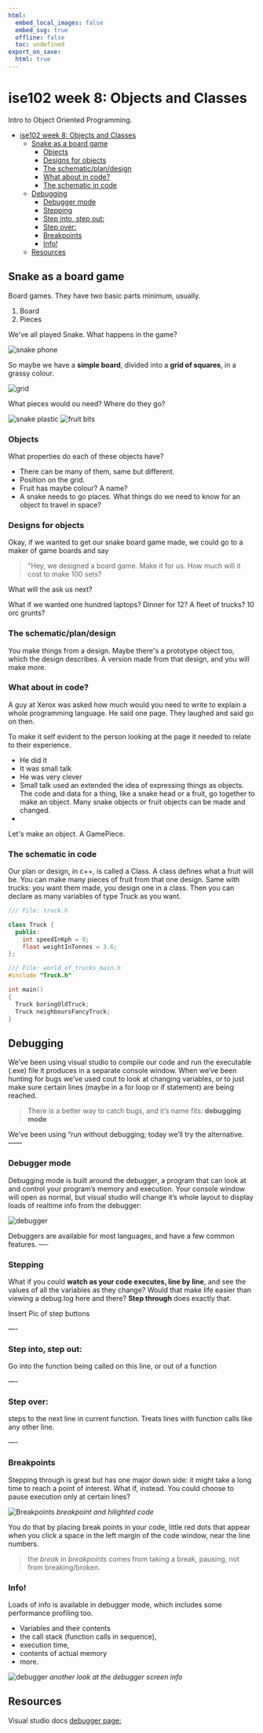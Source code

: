 ```yaml
---
html:
  embed_local_images: false
  embed_svg: true
  offline: false
  toc: undefined
export_on_save:
  html: true
---
```

# ise102 week 8:  Objects and Classes

Intro to Object Oriented Programming.


<!-- @import "[TOC]" {cmd="toc" depthFrom=1 depthTo=6 orderedList=false} -->

<!-- code_chunk_output -->

- [ise102 week 8: Objects and Classes](#ise102-week-8-objects-and-classes)
  - [Snake as a board game](#snake-as-a-board-game)
    - [Objects](#objects)
    - [Designs for objects](#designs-for-objects)
    - [The schematic/plan/design](#the-schematicplandesign)
    - [What about in code?](#what-about-in-code)
    - [The schematic in code](#the-schematic-in-code)
  - [Debugging](#debugging)
    - [Debugger mode](#debugger-mode)
    - [Stepping](#stepping)
    - [Step into, step out:](#step-into-step-out)
    - [Step over:](#step-over)
    - [Breakpoints](#breakpoints)
    - [Info!](#info)
  - [Resources](#resources)

<!-- /code_chunk_output -->

## Snake as a board game

Board games. They have two basic parts minimum, usually.

1. Board
2. Pieces

We've all played Snake. What happens in the game? 

![snake phone](assets/week1/snake.png)

So maybe we have a **simple board**, divided into a **grid of squares**, in a grassy colour.

![grid](assets/week8/board_snake_grass.png) 

What pieces would ou need? Where do they go?

![snake plastic](assets/week8/snake_plastic.jpg)
![fruit bits](assets/week8/fruit_wood_2.png)

### Objects

What properties do each of these objects have? 
* There can be many of them, same but different.
* Position on the grid.
* Fruit has maybe colour? A name?
* A snake needs to go places. What things do we need to know for an object to travel in space?

### Designs for objects
Okay, if we wanted to get our snake board game made, we could go to a maker of game boards and say 
> "Hey, we designed a board game. Make it for us. How much will it cost to make 100 sets?

What will the ask us next?

What if we wanted one hundred laptops? Dinner for 12? A fleet of trucks? 10 orc grunts?

### The schematic/plan/design

You make things from a design. Maybe there's a prototype object too, which the design describes. A version made from that design, and you will make more.

### What about in code?

A guy at Xerox was asked how much would you need to write to explain a whole programming language. He said one page. They laughed and said go on then.

To make it self evident to the person looking at the page it needed to relate to their experience. 
* He did it
* It was small talk
* He was very clever
* Small talk used an extended the idea of expressing things as objects. The code and data for a thing, like a snake head or a fruit, go together to make an object. Many  snake objects or fruit objects can be made and changed.
* 
Let's make an object. A GamePiece.

### The schematic in code

Our plan or design, in c++, is called a Class. A class defines what a fruit will be. You can make many pieces of fruit from that one design. Same with trucks: you want them made, you design one in a class. Then you can declare as many variables of type Truck as you want.

```cpp
/// File: truck.h

class Truck {
  public:
    int speedInKph = 0;
    float weightInTonnes = 3.6;
};
```

```cpp
/// File: world_of_trucks_main.h
#include "Truck.h"

int main()
{
  Truck boringOldTruck;
  Truck neighboursFancyTruck;
}

```

## Debugging

We’ve been using visual studio to compile our code and run the executable (.exe) file it produces in a separate console window. 
When we’ve been hunting for bugs we’ve used cout to look at changing variables, or to just make sure certain lines (maybe in a for loop or if statement) are being reached.

> There is a better way to catch bugs, and it’s name fits: **debugging mode**

We’ve been using “run without debugging; today we’ll try the alternative.
——
### Debugger mode 

Debugging mode is built around the debugger, a program that can look at and control your program’s memory and execution. Your console window will open as normal, but visual studio will change it’s whole layout to display loads of realtime info from the debugger:

![debugger](https://www.hanselman.com/blog/content/binary/Windows-Live-Writer/4915fd631fa1_14EEA/image_3.png)

Debuggers are available for most languages, and have a few common features.
—-
### Stepping  
What if you could **watch as your code executes, line by line**, and see the values of all the variables as they change? Would that make life easier than viewing a debug.log here and there?
**Step through** does exactly that.

Insert Pic of step buttons

—-
### Step into, step out:
Go into the function being called on this line, or out of a function

—-

### Step over: 
steps to the next line in current function. Treats lines with function calls like any other line.

—-

###  Breakpoints 

Stepping through is great but has one major down side: it might take a long time to reach a point of interest. What if, instead. You could choose to pause execution only at certain lines?

![Breakpoints](/assets/week8/breakpoint.jpg)
_breakpoint and hilighted code_

You do that by placing break points in your code, little red dots that appear when you click a space in the left margin of the code window, near the line numbers.

> the _break_ in _breakpoints_ comes from taking a break, pausing, not from breaking/broken.

###  Info!

Loads of info is available in debugger mode, which includes some performance profiling too. 

* Variables and their contents
* the call stack (function calls in sequence), 
* execution time, 
* contents of actual memory 
* more.

![debugger](https://www.hanselman.com/blog/content/binary/Windows-Live-Writer/4915fd631fa1_14EEA/image_3.png)
_another look at the debugger screen info_

##  Resources

Visual studio docs [debugger page:](https://docs.microsoft.com/en-us/visualstudio/debugger/navigating-through-code-with-the-debugger?view=vs-2019)

